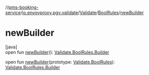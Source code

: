 //[pms-booking-service](../../../../index.md)/[io.envoyproxy.pgv.validate](../../index.md)/[Validate](../index.md)/[BoolRules](index.md)/[newBuilder](new-builder.md)

# newBuilder

[java]\
open fun [newBuilder](new-builder.md)(): [Validate.BoolRules.Builder](-builder/index.md)

open fun [newBuilder](new-builder.md)(prototype: [Validate.BoolRules](index.md)): [Validate.BoolRules.Builder](-builder/index.md)